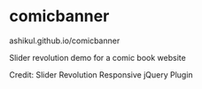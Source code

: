 # comicbanner

ashikul.github.io/comicbanner

Slider revolution demo for a comic book website

Credit: Slider Revolution Responsive jQuery Plugin
